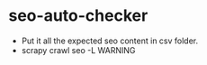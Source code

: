 seo-auto-checker
================

* Put it all the expected seo content in csv folder.
* scrapy crawl seo -L WARNING
